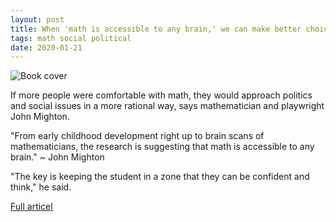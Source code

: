 ```yaml
---
layout: post
title: When 'math is accessible to any brain,' we can make better choices
tags: math social political
date: 2020-01-21
---
```


![Book cover](https://i.cbc.ca/1.5426897.1579038652!/fileImage/httpImage/image.jpg_gen/derivatives/original_1180/all-things-being-equal.jpg)

If more people were comfortable with math, they would approach politics and social 
issues in a more rational way, says mathematician and playwright John Mighton.

"From early childhood development right up to brain scans of mathematicians, 
the research is suggesting that math is accessible to any brain."
~ John Mighton

"The key is keeping the student in a zone that they can be confident and think," he said.

[Full articel](https://www.cbc.ca/radio/thecurrent/the-current-for-jan-21-2020-1.5434328/when-math-is-accessible-to-any-brain-we-can-make-better-political-social-choices-says-mathematician-1.5426840)
